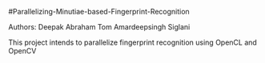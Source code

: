 #Parallelizing-Minutiae-based-Fingerprint-Recognition

Authors:
Deepak Abraham Tom
Amardeepsingh Siglani

This project intends to parallelize fingerprint recognition using OpenCL and OpenCV
